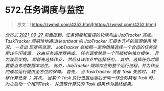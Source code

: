 <!--yml
category: 未分类
date: 0001-01-01 00:00:00
-->

# 572.任务调度与监控

> 原文：[https://zwmst.com/4252.html](https://zwmst.com/4252.html)

   [ *分布式* ](https://zwmst.com/%e5%88%86%e5%b8%83%e5%bc%8f)*[ <time datetime="2021-09-28T00:40:32+08:00"> 2021-09-27 </time> ](https://zwmst.com/4252.html)  前面提到，任务调度和监控的功能均由 JobTracker 完成。TaskTracker 周期性地通过Heartbeat 向 JobTracker 汇报本节点的资源使用 情况， 一旦出 现空闲资源， JobTracker 会按照一定的策略选择一个合适的任务使用该空闲资源， 这由任务调度器完成。 任务调度器是一个可插拔的独立模块， 且为双层架构， 即首先选择作业， 然后从该作业中选择任务， 其中，选择任务时需要重点考虑数据本地性。 此外，JobTracker 跟踪作业的整个运行过程，并为作业的成功运行提供全方位的保障。 首先， 当 TaskTracker 或者 Task 失败时， 转移计算任务 ； 其次， 当某个 Task 执行进度远落后于同一作业的其他 Task 时，为之启动一个相同Task， 并选取计算快的 Task 结果作为最终结果。*